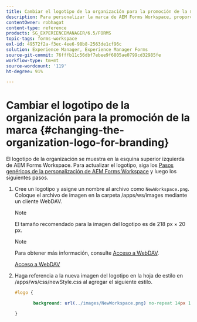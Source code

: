 ```yaml
---
title: Cambiar el logotipo de la organización para la promoción de la marca
description: Para personalizar la marca de AEM Forms Workspace, proporcione el logotipo de su organización al personalizar el logotipo predeterminado.
contentOwner: robhagat
content-type: reference
products: SG_EXPERIENCEMANAGER/6.5/FORMS
topic-tags: forms-workspace
exl-id: 49572f2a-f3ec-4ee6-98b8-2563de1cf96c
solution: Experience Manager, Experience Manager Forms
source-git-commit: 76fffb11c56dbf7ebee9f6805ae0799cd32985fe
workflow-type: tm+mt
source-wordcount: '119'
ht-degree: 91%

---
```


# Cambiar el logotipo de la organización para la promoción de la marca {#changing-the-organization-logo-for-branding}

El logotipo de la organización se muestra en la esquina superior izquierda de AEM Forms Workspace. Para actualizar el logotipo, siga los [Pasos genéricos de la personalización de AEM Forms Workspace](/help/forms/using/generic-steps-html-workspace-customization.md#generic-steps-for-html-workspace-customization) y luego los siguientes pasos.

1. Cree un logotipo y asigne un nombre al archivo como `NewWorkspace.png`. Coloque el archivo de imagen en la carpeta /apps/ws/images mediante un cliente WebDAV.

   >[!NOTE]
   >
   >El tamaño recomendado para la imagen del logotipo es de 218 px × 20 px.

   >[!NOTE]
   >
   >Para obtener más información, consulte [Acceso a WebDAV](https://experienceleague.adobe.com/docs/experience-manager-65/administering/contentmanagement/webdav-access.html?lang=en).

   [Acceso a WebDAV](https://experienceleague.adobe.com/docs/experience-manager-65/administering/contentmanagement/webdav-access.html?lang=en)

1. Haga referencia a la nueva imagen del logotipo en la hoja de estilo en /apps/ws/css/newStyle.css al agregar el siguiente estilo.

   ```css
   #logo {
   
          background: url(../images/NewWorkspace.png) no-repeat 14px 11px;
   
   }
   ```
